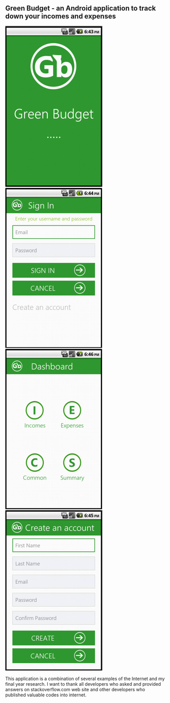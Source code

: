 Green Budget - an Android application to track down your incomes and expenses
------------
![Splash Screen](spash.png "Splash Screen")
![Sign_in](sign_in.png "Sign In")
![Dash_board](dash_board.png "Dashboard")
![Create_account](create_account.png "Create Account")


This application is a combination of several
examples of the Internet and my final year research. 
I want to thank all developers who asked and provided 
answers on stackoverflow.com web site and other developers 
who published valuable codes into internet.